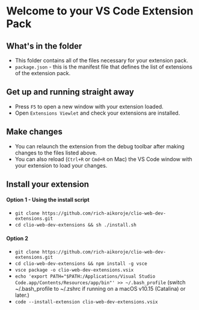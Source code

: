 # Welcome to your VS Code Extension Pack

## What's in the folder

* This folder contains all of the files necessary for your extension pack.
* `package.json` - this is the manifest file that defines the list of extensions of the extension pack.

## Get up and running straight away

* Press `F5` to open a new window with your extension loaded.
* Open `Extensions Viewlet` and check your extensions are installed.

## Make changes

* You can relaunch the extension from the debug toolbar after making changes to the files listed above.
* You can also reload (`Ctrl+R` or `Cmd+R` on Mac) the VS Code window with your extension to load your changes.

## Install your extension

#### Option 1 - Using the install script
- `git clone https://github.com/rich-aikoroje/clio-web-dev-extensions.git`
- `cd clio-web-dev-extensions && sh ./install.sh`

#### Option 2
- `git clone https://github.com/rich-aikoroje/clio-web-dev-extensions.git`
- `cd clio-web-dev-extensions && npm install -g vsce`
- `vsce package -o clio-web-dev-extensions.vsix`
- `echo 'export PATH="$PATH:/Applications/Visual Studio Code.app/Contents/Resources/app/bin"' >> ~/.bash_profile`
 (switch ~/.bash_profile to ~/.zshrc if running on a macOS v10.15 (Catalina) or later.)
- `code --install-extension clio-web-dev-extensions.vsix`